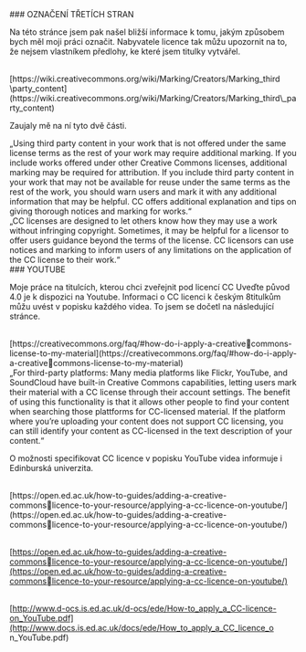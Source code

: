 <div id="anchor-oznaceni-tretich-stran" markdown="1">
### OZNAČENÍ TŘETÍCH STRAN
</div>

Na této stránce jsem pak našel bližší informace k tomu, jakým
způsobem bych měl moji práci označit. Nabyvatele licence tak můžu
upozornit na to, že nejsem vlastníkem předlohy, ke které jsem titulky
vytvářel.<br><br>

<div class="do-not-break-out" markdown="1">
[https://wiki.creativecommons.org/wiki/Marking/Creators/Marking_third
\party_content](https://wiki.creativecommons.org/wiki/Marking/Creators/Marking_third\_party_content)
</div>

Zaujaly mě na ní tyto dvě části.<br>

<div class="citace">
„Using third party content in your work that is not offered under
the same license terms as the rest of your work may require
additional marking. If you include works offered under other Creative
Commons licenses, additional marking may be required for attribution.
If you include third party content in your work that may not be
available for reuse under the same terms as the rest of the work, you
should warn users and mark it with any additional information
that may be helpful. CC offers additional explanation and tips on
giving thorough notices and marking for works.“ <br>
</div>

<div class="citace">
„CC licenses are designed to let others know how they may use a
work without infringing copyright. Sometimes, it may be helpful for a
licensor to offer users guidance beyond the terms of the license.
CC licensors can use notices and marking to inform users of any
limitations on the application of the CC license to their work.“
</div>

<div id="anchor-youtube" markdown="1">
### YOUTUBE
</div>

Moje práce na titulcích, kterou chci zveřejnit pod licencí CC Uveďte
původ 4.0 je k dispozici na Youtube. Informaci o CC licenci k českým
8titulkům můžu uvést v popisku každého videa. To jsem se dočetl na
následující stránce.<br><br>

<div class="do-not-break-out" markdown="1">
[https://creativecommons.org/faq/#how-do-i-apply-a-creativecommons-license-to-my-material](https://creativecommons.org/faq/#how-do-i-apply-a-creativecommons-license-to-my-material)<br>
</div>

<div class="citace">
„For third-party platforms: Many media platforms like Flickr,
YouTube, and SoundCloud have built-in Creative Commons
capabilities, letting users mark their material with a CC license through their account settings. The benefit of using this functionality is that it allows other people to find your content when searching those plattforms for CC-licensed material. If the platform where you’re uploading your content does not support CC licensing, you can still identify your content as CC-licensed in the text description
of your content.“<br>
</div>

O možnosti specifikovat CC licence v popisku YouTube videa
informuje i Edinburská univerzita.<br><br>

<div class="do-not-break-out" markdown="1">
[https://open.ed.ac.uk/how-to-guides/adding-a-creative-commonslicence-to-your-resource/applying-a-cc-licence-on-youtube/](https://open.ed.ac.uk/how-to-guides/adding-a-creative-commonslicence-to-your-resource/applying-a-cc-licence-on-youtube/)<br><br>

[https://open.ed.ac.uk/how-to-guides/adding-a-creative-commonslicence-to-your-resource/applying-a-cc-licence-on-youtube/](https://open.ed.ac.uk/how-to-guides/adding-a-creative-commonslicence-to-your-resource/applying-a-cc-licence-on-youtube/)<br><br>

[http://www.d-ocs.is.ed.ac.uk/d-ocs/ede/How-to_apply_a_CC-licence-on_YouTube.pdf](http://www.docs.is.ed.ac.uk/docs/ede/How_to_apply_a_CC_licence_o
n_YouTube.pdf)<br>

</div>
